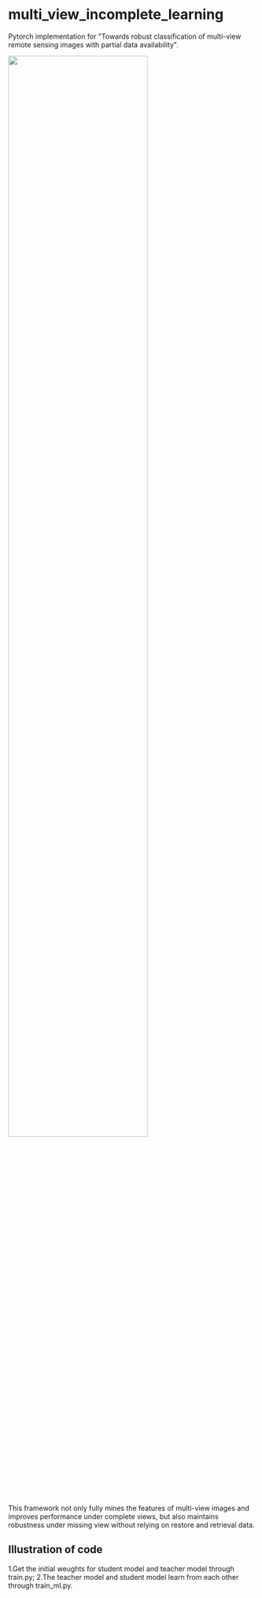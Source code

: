 # multi_view_incomplete_learning
Pytorch implementation for "Towards robust classification of multi-view remote sensing images with partial data availability".

<img src="https://github.com/mfzhao1998/multi_view_incomplete_learning/blob/main/Framework.png" width="75%">

This framework not only fully mines the features of multi-view images and  improves performance under complete views, but also maintains robustness under missing view without relying on restore and retrieval data.

## Illustration of code
1.Get the initial weughts for student model and teacher model through train.py;
2.The teacher model and student model learn from each other through train_ml.py.
